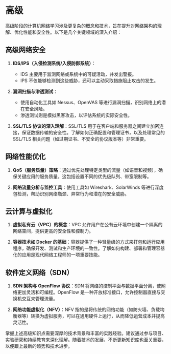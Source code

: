 # 高级

高级阶段的计算机网络学习涉及更复杂的概念和技术，旨在提升对网络架构的理解、优化性能和安全性。以下是几个关键领域的深入介绍：

## 高级网络安全

1. **IDS/IPS（入侵检测系统/入侵防御系统）**：

   - IDS 主要用于监测网络或系统中的可疑活动，并发出警报。
   - IPS 不仅能够检测到这些威胁，还可以主动采取措施阻止攻击的发生。

2. **漏洞扫描与渗透测试**：

   - 使用自动化工具如 Nessus、OpenVAS 等进行漏洞扫描，识别网络上的潜在安全风险。
   - 渗透测试则是模拟黑客攻击，以评估系统的实际安全性。

3. **SSL/TLS 协议的深入理解**：SSL/TLS 用于在客户端和服务器之间建立加密连接，保证数据传输的安全性。了解如何正确配置和管理证书，以及处理常见的 SSL/TLS 相关问题（如过期证书、不安全的协议版本等）非常重要。

## 网络性能优化

1. **QoS（服务质量）策略**：通过优先处理特定类型的流量（如语音和视频），确保关键应用的服务质量。这包括设置不同的优先级队列、带宽限制等。

2. **网络流量分析与监控工具**：使用工具如 Wireshark、SolarWinds 等进行深度包检测，帮助识别网络瓶颈、异常行为和潜在的安全威胁。

## 云计算与虚拟化

1. **虚拟私有云（VPC）的概念**：VPC 允许用户在公有云环境中创建一个隔离的网络空间，提供更高的安全性和控制力。

2. **容器技术如 Docker 的基础**：容器提供了一种轻量级的方式来打包和运行应用程序，确保开发、测试和生产环境的一致性。了解如何构建、部署和管理容器化的应用是现代网络工程师的一项重要技能。

## 软件定义网络（SDN）

1. **SDN 架构与 OpenFlow 协议**：SDN 将网络的控制平面与数据平面分离，使网络更加灵活和可编程。OpenFlow 是一种开放标准接口，允许控制器直接与交换机交互来管理流量。

2. **网络功能虚拟化（NFV）**：NFV 指的是将传统的网络功能（如防火墙、负载均衡器等）转换为虚拟服务，可以在通用硬件上运行，从而降低运营成本并提高灵活性。

掌握上述高级知识点需要深厚的技术背景和丰富的实践经验。建议通过参与项目、实验研究和持续教育来深化理解。随着技术的发展，不断更新知识库也至关重要，以便跟上最新的趋势和技术进步。
